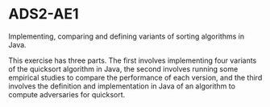 # ADS2-AE1
Implementing, comparing and defining variants of sorting algorithms in Java.

This exercise has three parts. The first involves implementing four variants of the quicksort algorithm in Java, the second involves running some empirical studies to compare the performance of each version, and the third involves the definition and implementation in Java of an algorithm to compute adversaries for quicksort.
